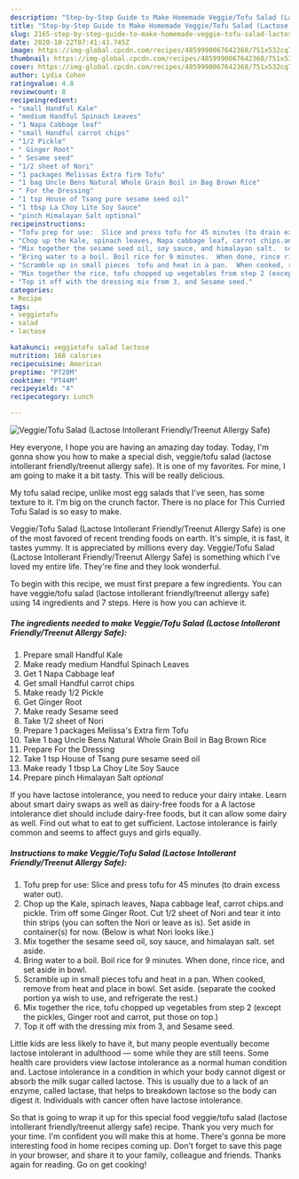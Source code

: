 ```yaml
---
description: "Step-by-Step Guide to Make Homemade Veggie/Tofu Salad (Lactose Intollerant Friendly/Treenut Allergy Safe)"
title: "Step-by-Step Guide to Make Homemade Veggie/Tofu Salad (Lactose Intollerant Friendly/Treenut Allergy Safe)"
slug: 2165-step-by-step-guide-to-make-homemade-veggie-tofu-salad-lactose-intollerant-friendly-treenut-allergy-safe
date: 2020-10-22T07:41:43.745Z
image: https://img-global.cpcdn.com/recipes/4859990067642368/751x532cq70/veggietofu-salad-lactose-intollerant-friendlytreenut-allergy-safe-recipe-main-photo.jpg
thumbnail: https://img-global.cpcdn.com/recipes/4859990067642368/751x532cq70/veggietofu-salad-lactose-intollerant-friendlytreenut-allergy-safe-recipe-main-photo.jpg
cover: https://img-global.cpcdn.com/recipes/4859990067642368/751x532cq70/veggietofu-salad-lactose-intollerant-friendlytreenut-allergy-safe-recipe-main-photo.jpg
author: Lydia Cohen
ratingvalue: 4.8
reviewcount: 8
recipeingredient:
- "small Handful Kale"
- "medium Handful Spinach Leaves"
- "1 Napa Cabbage leaf"
- "small Handful carrot chips"
- "1/2 Pickle"
- " Ginger Root"
- " Sesame seed"
- "1/2 sheet of Nori"
- "1 packages Melissas Extra firm Tofu"
- "1 bag Uncle Bens Natural Whole Grain Boil in Bag Brown Rice"
- " For the Dressing"
- "1 tsp House of Tsang pure sesame seed oil"
- "1 tbsp La Choy Lite Soy Sauce"
- "pinch Himalayan Salt optional"
recipeinstructions:
- "Tofu prep for use:  Slice and press tofu for 45 minutes (to drain excess water out)."
- "Chop up the Kale, spinach leaves, Napa cabbage leaf, carrot chips.and pickle.  Trim off some Ginger Root.  Cut 1/2 sheet of Nori and tear it into thin strips (you can soften the Nori or leave as is).  Set aside in container(s) for now.  (Below is what Nori looks like.)"
- "Mix together the sesame seed oil, soy sauce, and himalayan salt.  set aside."
- "Bring water to a boil. Boil rice for 9 minutes.  When done, rince rice, and set aside in bowl."
- "Scramble up in small pieces  tofu and heat in a pan.  When cooked, remove from heat and place in bowl.  Set aside.  (separate the cooked portion ya wish to use, and refrigerate the rest.)"
- "Mix together the rice, tofu chopped up vegetables from step 2 (except the pickles, Ginger root and carrot, put those on top.)"
- "Top it off with the dressing mix from 3, and Sesame seed."
categories:
- Recipe
tags:
- veggietofu
- salad
- lactose

katakunci: veggietofu salad lactose 
nutrition: 168 calories
recipecuisine: American
preptime: "PT28M"
cooktime: "PT44M"
recipeyield: "4"
recipecategory: Lunch

---
```



![Veggie/Tofu Salad (Lactose Intollerant Friendly/Treenut Allergy Safe)](https://img-global.cpcdn.com/recipes/4859990067642368/751x532cq70/veggietofu-salad-lactose-intollerant-friendlytreenut-allergy-safe-recipe-main-photo.jpg)

Hey everyone, I hope you are having an amazing day today. Today, I'm gonna show you how to make a special dish, veggie/tofu salad (lactose intollerant friendly/treenut allergy safe). It is one of my favorites. For mine, I am going to make it a bit tasty. This will be really delicious.

My tofu salad recipe, unlike most egg salads that I&#39;ve seen, has some texture to it. I&#39;m big on the crunch factor. There is no place for This Curried Tofu Salad is so easy to make.

Veggie/Tofu Salad (Lactose Intollerant Friendly/Treenut Allergy Safe) is one of the most favored of recent trending foods on earth. It's simple, it is fast, it tastes yummy. It is appreciated by millions every day. Veggie/Tofu Salad (Lactose Intollerant Friendly/Treenut Allergy Safe) is something which I've loved my entire life. They're fine and they look wonderful.


To begin with this recipe, we must first prepare a few ingredients. You can have veggie/tofu salad (lactose intollerant friendly/treenut allergy safe) using 14 ingredients and 7 steps. Here is how you can achieve it.

<!--inarticleads1-->

##### The ingredients needed to make Veggie/Tofu Salad (Lactose Intollerant Friendly/Treenut Allergy Safe):

1. Prepare small Handful Kale
1. Make ready medium Handful Spinach Leaves
1. Get 1 Napa Cabbage leaf
1. Get small Handful carrot chips
1. Make ready 1/2 Pickle
1. Get  Ginger Root
1. Make ready  Sesame seed
1. Take 1/2 sheet of Nori
1. Prepare 1 packages Melissa&#39;s Extra firm Tofu
1. Take 1 bag Uncle Bens Natural Whole Grain Boil in Bag Brown Rice
1. Prepare  For the Dressing
1. Take 1 tsp House of Tsang pure sesame seed oil
1. Make ready 1 tbsp La Choy Lite Soy Sauce
1. Prepare pinch Himalayan Salt *optional*


If you have lactose intolerance, you need to reduce your dairy intake. Learn about smart dairy swaps as well as dairy-free foods for a A lactose intolerance diet should include dairy-free foods, but it can allow some dairy as well. Find out what to eat to get sufficient. Lactose intolerance is fairly common and seems to affect guys and girls equally. 

<!--inarticleads2-->

##### Instructions to make Veggie/Tofu Salad (Lactose Intollerant Friendly/Treenut Allergy Safe):

1. Tofu prep for use:  Slice and press tofu for 45 minutes (to drain excess water out).
1. Chop up the Kale, spinach leaves, Napa cabbage leaf, carrot chips.and pickle.  Trim off some Ginger Root.  Cut 1/2 sheet of Nori and tear it into thin strips (you can soften the Nori or leave as is).  Set aside in container(s) for now.  (Below is what Nori looks like.)
1. Mix together the sesame seed oil, soy sauce, and himalayan salt.  set aside.
1. Bring water to a boil. Boil rice for 9 minutes.  When done, rince rice, and set aside in bowl.
1. Scramble up in small pieces  tofu and heat in a pan.  When cooked, remove from heat and place in bowl.  Set aside.  (separate the cooked portion ya wish to use, and refrigerate the rest.)
1. Mix together the rice, tofu chopped up vegetables from step 2 (except the pickles, Ginger root and carrot, put those on top.)
1. Top it off with the dressing mix from 3, and Sesame seed.


Little kids are less likely to have it, but many people eventually become lactose intolerant in adulthood — some while they are still teens. Some health care providers view lactose intolerance as a normal human condition and. Lactose intolerance in a condition in which your body cannot digest or absorb the milk sugar called lactose. This is usually due to a lack of an enzyme, called lactase, that helps to breakdown lactose so the body can digest it. Individuals with cancer often have lactose intolerance. 

So that is going to wrap it up for this special food veggie/tofu salad (lactose intollerant friendly/treenut allergy safe) recipe. Thank you very much for your time. I'm confident you will make this at home. There's gonna be more interesting food in home recipes coming up. Don't forget to save this page in your browser, and share it to your family, colleague and friends. Thanks again for reading. Go on get cooking!
